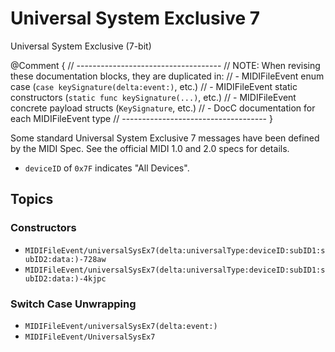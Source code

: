# Universal System Exclusive 7

Universal System Exclusive (7-bit)

@Comment {
    // ------------------------------------
    // NOTE: When revising these documentation blocks, they are duplicated in:
    //   - MIDIFileEvent enum case (`case keySignature(delta:event:)`, etc.)
    //   - MIDIFileEvent static constructors (`static func keySignature(...)`, etc.)
    //   - MIDIFileEvent concrete payload structs (`KeySignature`, etc.)
    //   - DocC documentation for each MIDIFileEvent type
    // ------------------------------------
}

Some standard Universal System Exclusive 7 messages have been defined by the MIDI Spec. See the official MIDI 1.0 and 2.0 specs for details.

- `deviceID` of `0x7F` indicates "All Devices".

## Topics

### Constructors

- ``MIDIFileEvent/universalSysEx7(delta:universalType:deviceID:subID1:subID2:data:)-728aw``
- ``MIDIFileEvent/universalSysEx7(delta:universalType:deviceID:subID1:subID2:data:)-4kjpc``

### Switch Case Unwrapping

- ``MIDIFileEvent/universalSysEx7(delta:event:)``
- ``MIDIFileEvent/UniversalSysEx7``

